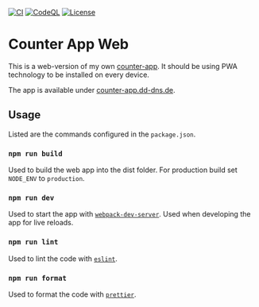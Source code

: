 [![CI](https://github.com/philskat/counter-app-web/workflows/CI/badge.svg?branch=main)](https://github.com/philskat/counter-app-web/actions?query=workflow%3ACI)
[![CodeQL](https://github.com/philskat/counter-app-web/actions/workflows/codeql-analysis.yml/badge.svg)](https://github.com/philskat/counter-app-web/actions/workflows/codeql-analysis.yml)
[![License](https://img.shields.io/github/license/philskat/counter-app-web)](https://github.com/philskat/counter-app-web/blob/main/LICENSE)

# Counter App Web

This is a web-version of my own [counter-app](https://github.com/philskat/counter-app).
It should be using PWA technology to be installed on every device.

The app is available under
[counter-app.dd-dns.de](https://counter-app.dd-dns.de).

## Usage

Listed are the commands configured in the `package.json`.

### `npm run build`

Used to build the web app into the dist folder. For production build
set `NODE_ENV` to `production`.

### `npm run dev`

Used to start the app with [`webpack-dev-server`](https://github.com/webpack/webpack-dev-server).
Used when developing the app for live reloads.

### `npm run lint`

Used to lint the code with [`eslint`](https://github.com/eslint/eslint).

### `npm run format`

Used to format the code with [`prettier`](https://github.com/prettier/prettier).
